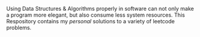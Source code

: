 Using Data Structures & Algorithms properly in software can not only make a program more elegant, but also consume less system resources.
This Respository contains my _personal_ solutions to a variety of leetcode problems.
